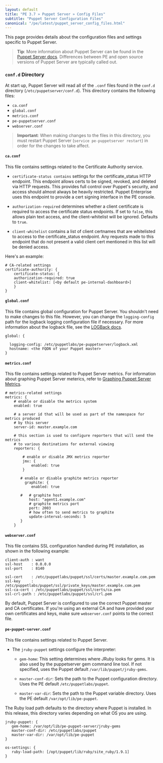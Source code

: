 ```yaml
---
layout: default
title: "PE 3.7 » Puppet Server » Config Files"
subtitle: "Puppet Server Configuration Files"
canonical: "/pe/latest/puppet_server_config_files.html"
---
```


This page provides details about the configuration files and settings specific to Puppet Server.

> **Tip**: More information about Puppet Server can be found in the [Puppet Server docs](/puppetserver/1.0/services_master_puppetserver.html). Differences between PE and open source versions of Puppet Server are typically called out.

### `conf.d` Directory

At start up, Puppet Server will read all of the `.conf` files found in the `conf.d` directory (`/etc/puppetserver/conf.d`). This directory contains the following files:

- `ca.conf`
- `global.conf`
- `metrics.conf`
- `pe-puppetserver.conf`
- `webserver.conf`

>**Important**: When making changes to the files in this directory, you must restart Puppet Server (`service pe-puppetserver restart`) in order for the changes to take affect.

#### `ca.conf`

This file contains settings related to the Certificate Authority service.

* `certificate-status contains` settings for the certificate_status HTTP endpoint. This endpoint allows certs to be signed, revoked, and deleted via HTTP requests. This provides full control over Puppet's security, and access should almost always be heavily restricted. Puppet Enterprise uses this endpoint to provide a cert signing interface in the PE console.

* `authorization-required` determines whether a client certificate is required to access the certificate status endpoints. If set to `false`, this allows plain text access, and the client-whitelist will be ignored. Defaults to `true`.

* `client-whitelist` contains a list of client certnames that are whitelisted to access to the certificate_status endpoint. Any requests made to this endpoint that do not present a valid client cert mentioned in this list will be denied access.

Here's an example:

    # CA-related settings
    certificate-authority: {
        certificate-status: {
        authorization-required: true
        client-whitelist: [<by default pe-internal-dashboard>]
        }
    }

#### `global.conf`

This file contains global configuration for Puppet Server. You shouldn't  need to make changes to this file. However, you can change the `logging-config` path for the logback logging configuration file if necessary. For more information about the logback file, see the [LOGBack docs](http://logback.qos.ch/manual/configuration.html).

    global: {

      logging-config: /etc/puppetlabs/pe-puppetserver/logback.xml
      hostname: <the FQDN of your Puppet master>
    }

#### `metrics.conf`

This file contains settings related to Puppet Server metrics. For information about graphing Puppet Server meterics, refer to [Graphing Puppet Server Metrics](puppet_server_metrics.html).

    # metrics-related settings
    metrics: {
        # enable or disable the metrics system
        enabled: true

        # a server id that will be used as part of the namespace for metrics produced
        # by this server
        server-id: master.example.com

        # this section is used to configure reporters that will send the metrics
        # to various destinations for external viewing
        reporters: {

            # enable or disable JMX metrics reporter
            jmx: {
                enabled: true
            }

           # enable or disable graphite metrics reporter
             graphite: {
                enabled: true

           #   # graphite host
               host: "agent1.example.com"
               # graphite metrics port
               port: 2003
               # how often to send metrics to graphite
               update-interval-seconds: 5
           }
        }


#### `webserver.conf`

This file contains SSL configuration handled during PE installation, as shown in the following example:

    client-auth : want
    ssl-host    : 0.0.0.0
    ssl-port    : 8140

    ssl-cert    : /etc/puppetlabs/puppet/ssl/certs/master.example.com.pem
    ssl-key     : /etc/puppetlabs/puppet/ssl/private_keys/master.example.com.pem
    ssl-ca-cert : /etc/puppetlabs/puppet/ssl/certs/ca.pem
    ssl-crl-path : /etc/puppetlabs/puppet/ssl/crl.pem

By default, Puppet Server is configured to use the correct Puppet master and CA certificates. If you're using an external CA and have provided your own certificates and keys, make sure `webserver.conf` points to the correct file.

#### `pe-puppet-server.conf`

This file contains settings related to Puppet Server.

* The `jruby-puppet` settings configure the interpreter:

  * `gem-home`: This setting determines where JRuby looks for gems. It is also used by the puppetserver gem command line tool. If not specified, uses the Puppet default `/var/lib/puppet/jruby-gems`.

  * `master-conf-dir`: Sets the path to the Puppet configuration directory. Uses the PE default `/etc/puppetlabs/puppet`.

  * `master-var-dir`: Sets the path to the Puppet variable directory. Uses the PE default `/var/opt/lib/pe-puppet`.

The Ruby load path defaults to the directory where Puppet is installed. In this release, this directory varies depending on what OS you are using.

    jruby-puppet: {
       gem-home: /var/opt/lib/pe-puppet-server/jruby-gems
       master-conf-dir: /etc/puppetlabs/puppet
       master-var-dir: /var/opt/lib/pe-puppet
    }

    os-settings: {
       ruby-load-path: [/opt/puppet/lib/ruby/site_ruby/1.9.1]
    }
